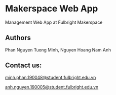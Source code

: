 # Makerspace Web App 

Management Web App at Fulbright Makerspace


## Authors

Phan Nguyen Tuong Minh, Nguyen Hoang Nam Anh

## Contact us: 

minh.phan.190048@student.fulbright.edu.vn

anh.nguyen.190005@student.fulbright.edu.vn
